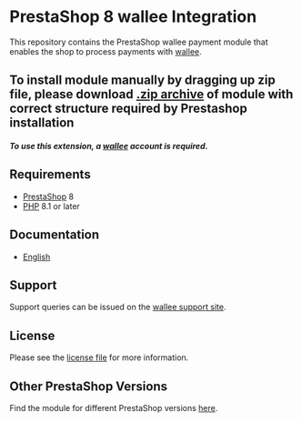 # PrestaShop 8 wallee Integration
This repository contains the PrestaShop wallee payment module that enables the shop to process payments with [wallee](https://www.wallee.com).

## To install module manually by dragging up zip file, please download [.zip archive](https://plugin-documentation.wallee.com/wallee-payment/prestashop-8/1.0.7/wallee.zip) of module with correct structure required by Prestashop installation

##### To use this extension, a [wallee](https://app-wallee.com/user/signup) account is required.

## Requirements

* [PrestaShop](https://www.prestashop.com/) 8
* [PHP](http://php.net/) 8.1 or later

## Documentation

* [English](https://plugin-documentation.wallee.com/wallee-payment/prestashop-8/1.0.7/docs/en/documentation.html)

## Support

Support queries can be issued on the [wallee support site](https://app-wallee.com/space/select?target=/support).

## License

Please see the [license file](https://github.com/wallee-payment/prestashop-8/blob/1.0.7/LICENSE) for more information.

## Other PrestaShop Versions

Find the module for different PrestaShop versions [here](../../../prestashop).
